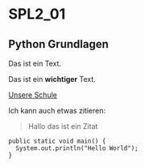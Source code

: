 # SPL2_01
## Python Grundlagen

Das ist ein Text.

Das ist ein **wichtiger** Text.

[Unsere Schule](https://www.htl-leoben.at)

Ich kann auch etwas zitieren:
> Hallo
> das ist ein
> Zitat

```
public static void main() {
  System.out.println("Hello World");
}

```










